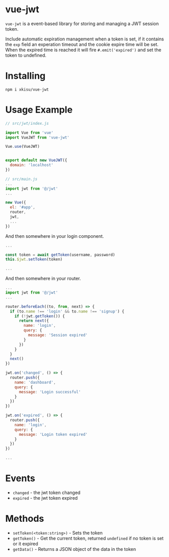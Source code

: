 # vue-jwt

`vue-jwt` is a event-based library for storing and managing a JWT session token.

Include automatic expiration management when a token is set, if it contains the `exp` field an experation timeout and the cookie expire time will be set. When the expired time is reached it will fire `#.emit('expired')` and set the token to undefined. 

# Installing

```
npm i xkisu/vue-jwt
```

# Usage Example

```javascript
// src/jwt/index.js

import Vue from 'vue'
import VueJWT from 'vue-jwt'

Vue.use(VueJWT)


export default new VueJWT({
  domain: 'localhost'
})
```

```javascript
// src/main.js
...
import jwt from '@/jwt'
...

new Vue({
  el: '#app',
  router,
  jwt,
  ...
})
```

And then somewhere in your login component.

```javascript
...

const token = await getToken(username, password)
this.$jwt.setToken(token)

...
```

And then somewhere in your router.

```javascript
...
import jwt from '@/jwt'
...

router.beforeEach((to, from, next) => {
  if (to.name !== 'login' && to.name !== 'signup') {
    if (!jwt.getToken()) {
      return next({
        name: 'login',
        query: {
          message: 'Session expired'
        }
      })
    }
  }
  next()
})

jwt.on('changed', () => {
  router.push({
    name: 'dashboard',
    query: {
      message: 'Login successful'
    }
  })
})

jwt.on('expired', () => {
  router.push({
    name: 'login',
    query: {
      message: 'Login token expired'
    }
  })
})

...
```

# Events

 * `changed` - the jwt token changed
 * `expired` - the jwt token expired

 # Methods

 * `setToken(<token:string>)` - Sets the token
 * `getToken()` - Get the current token, returned `undefined` if no token is set or it expired
 * `getData()` - Returns a JSON object of the data in the token